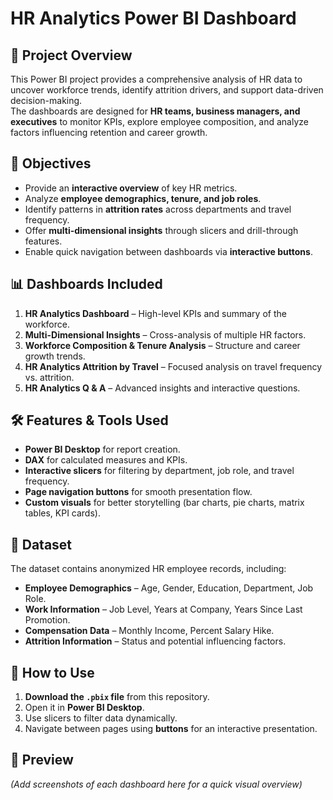 # HR Analytics Power BI Dashboard

## 📌 Project Overview
This Power BI project provides a comprehensive analysis of HR data to uncover workforce trends, identify attrition drivers, and support data-driven decision-making.  
The dashboards are designed for **HR teams, business managers, and executives** to monitor KPIs, explore employee composition, and analyze factors influencing retention and career growth.

## 🎯 Objectives
- Provide an **interactive overview** of key HR metrics.  
- Analyze **employee demographics, tenure, and job roles**.  
- Identify patterns in **attrition rates** across departments and travel frequency.  
- Offer **multi-dimensional insights** through slicers and drill-through features.  
- Enable quick navigation between dashboards via **interactive buttons**.

## 📊 Dashboards Included
1. **HR Analytics Dashboard** – High-level KPIs and summary of the workforce.  
2. **Multi-Dimensional Insights** – Cross-analysis of multiple HR factors.  
3. **Workforce Composition & Tenure Analysis** – Structure and career growth trends.  
4. **HR Analytics Attrition by Travel** – Focused analysis on travel frequency vs. attrition.  
5. **HR Analytics Q & A** – Advanced insights and interactive questions.

## 🛠 Features & Tools Used
- **Power BI Desktop** for report creation.  
- **DAX** for calculated measures and KPIs.  
- **Interactive slicers** for filtering by department, job role, and travel frequency.  
- **Page navigation buttons** for smooth presentation flow.  
- **Custom visuals** for better storytelling (bar charts, pie charts, matrix tables, KPI cards).

## 📂 Dataset
The dataset contains anonymized HR employee records, including:  
- **Employee Demographics** – Age, Gender, Education, Department, Job Role.  
- **Work Information** – Job Level, Years at Company, Years Since Last Promotion.  
- **Compensation Data** – Monthly Income, Percent Salary Hike.  
- **Attrition Information** – Status and potential influencing factors.

## 🚀 How to Use
1. **Download the `.pbix` file** from this repository.  
2. Open it in **Power BI Desktop**.  
3. Use slicers to filter data dynamically.  
4. Navigate between pages using **buttons** for an interactive presentation.

## 📸 Preview
*(Add screenshots of each dashboard here for a quick visual overview)*
